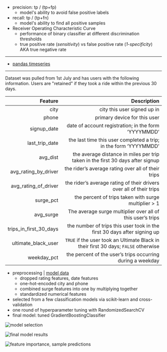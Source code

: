  - precision: tp / (tp+fp)
   - model's ability to avoid false positive labels
 - recall: tp / (tp+fn)
   - model's ability to find all positive samples
 - Receiver Operating Characteristic Curve
   - performance of binary classifier at different discrimination thresholds
   - true positive rate (*sensitivity*) vs false positive rate (*1-specificity*) AKA true negative rate
   
---

 - [pandas timeseries](https://pandas.pydata.org/docs/getting_started/intro_tutorials/09_timeseries.html)
 
---

Dataset was pulled from 1st July and has users with the following information. 
Users are "retained" if they took a ride within the previous 30 days.

|  **Feature**  | **Description** |
|--------------:|----------------:|
|  city | city this user signed up in |
|  phone | primary device for this user |
|  signup_date | date of account registration; in the form ‘YYYYMMDD’ |
|  last_trip_date | the last time this user completed a trip; in the form ‘YYYYMMDD’ |
|  avg_dist | the average distance in miles per trip taken in the first 30 days after signup |
|  avg_rating_by_driver | the rider’s average rating over all of their trips |
|  avg_rating_of_driver | the rider’s average rating of their drivers over all of their trips |
|  surge_pct | the percent of trips taken with surge multiplier > 1 |
|  avg_surge | The average surge multiplier over all of this user’s trips |
|  trips_in_first_30_days | the number of trips this user took in the first 30 days after signing up |
|  ultimate_black_user | `TRUE` if the user took an Ultimate Black in their first 30 days; `FALSE` otherwise |
|  weekday_pct | the percent of the user’s trips occurring during a weekday |

 - preprocessing | [model data](./model_data.parquet)
   - dropped rating features, date features
   - one-hot-encoded city and phone
   - combined surge features into one by multiplying together
   - standardized numerical features
 - selected from a few classification models via scikit-learn and cross-validation
 - one round of hyperparameter tuning with RandomizedSearchCV
 - final model: tuned GradientBoostingClassifier
 
 
![model selection]("https://raw.githubusercontent.com/NBPub/Springboard/main/27.2.2%20Take%20Home%20Challenge/model_selection_CV.png")

![final model results]("https://raw.githubusercontent.com/NBPub/Springboard/main/27.2.2%20Take%20Home%20Challenge/final_model_results.png")

![feature importance, sample predictions]("https://raw.githubusercontent.com/NBPub/Springboard/main/27.2.2%20Take%20Home%20Challenge/results_interpretation_table_img.png")
